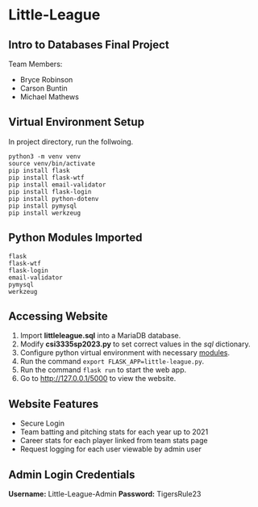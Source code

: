 # Little-League

## Intro to Databases Final Project
Team Members:
- Bryce Robinson
- Carson Buntin
- Michael Mathews

## Virtual Environment Setup
In project directory, run the follwoing.
```
python3 -m venv venv
source venv/bin/activate
pip install flask
pip install flask-wtf
pip install email-validator
pip install flask-login
pip install python-dotenv
pip install pymysql
pip install werkzeug
```

## Python Modules Imported
```
flask
flask-wtf
flask-login
email-validator
pymysql
werkzeug
```

## Accessing Website
1. Import **littleleague.sql** into a MariaDB database.
1. Modify **csi3335sp2023.py** to set correct values in the *sql* dictionary.
1. Configure python virtual environment with necessary [modules](#python-modules-imported).
1. Run the command `export FLASK_APP=little-league.py`.
1. Run the command `flask run` to start the web app.
1. Go to <http://127.0.0.1/5000> to view the website.

## Website Features
- Secure Login
- Team batting and pitching stats for each year up to 2021
- Career stats for each player linked from team stats page
- Request logging for each user viewable by admin user

## Admin Login Credentials
**Username:** Little-League-Admin
**Password:** TigersRule23

